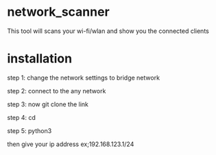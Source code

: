 # network_scanner
This tool will scans your wi-fi/wlan and show you the connected clients
# installation 
step 1: change the network settings to bridge network

step 2: connect to the any network

step 3: now git clone the link


step 4: cd 

step 5: python3 


then give your ip address ex;192.168.123.1/24
